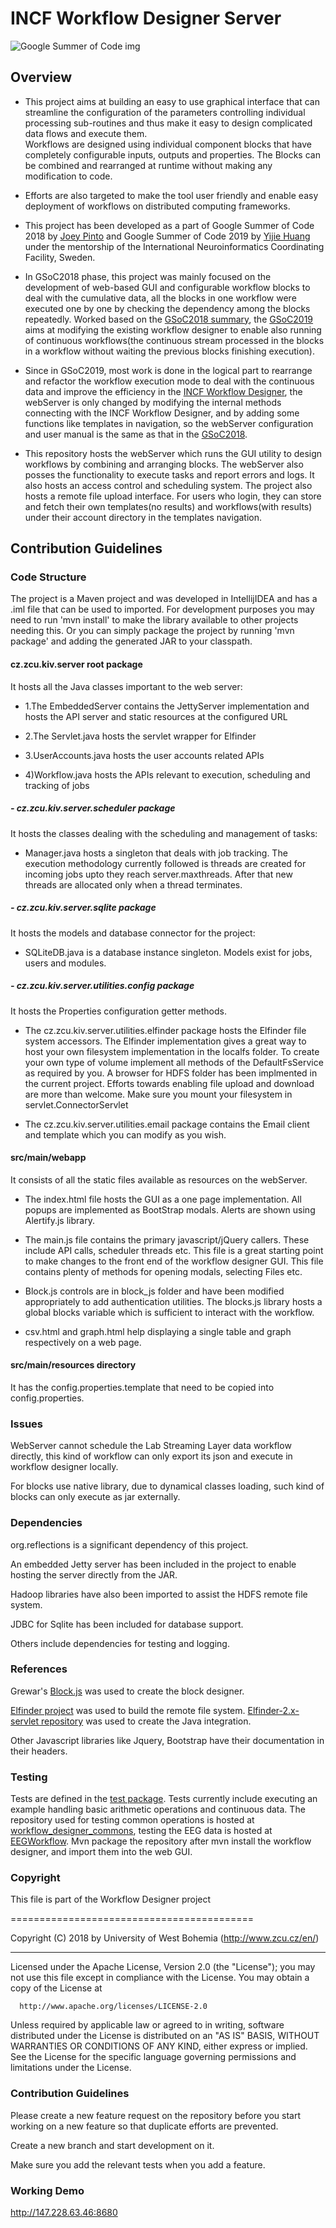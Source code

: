# INCF Workflow Designer Server

![Google Summer of Code img](https://4.bp.blogspot.com/-AY7eIsmbH0Y/WLRdpe78DJI/AAAAAAAABDU/lsb2XqcmyUsLqYo6yzo9HYMY4vLn3q_OgCLcB/s1600/vertical%2BGSoC%2Blogo.jpg)

## Overview
- This project aims at building an easy to use graphical interface that can streamline the configuration of the parameters
controlling individual processing sub-routines and thus make it easy to design complicated data flows and execute them.  
Workflows are designed using individual component blocks that have completely configurable inputs, outputs and 
properties. The Blocks can be combined and rearranged at runtime without making any modification to code. 

- Efforts are also targeted to make the tool user friendly and enable easy deployment of workflows on distributed 
computing frameworks.

 - This project has been developed as a part of Google Summer of Code 2018 by [Joey Pinto](https://github.com/pintojoey) 
 and Google Summer of Code 2019 by [Yijie Huang](https://github.com/yijie0727) under the mentorship of the International 
 Neuroinformatics Coordinating Facility, Sweden.

 - In GSoC2018 phase, this project was mainly focused on the development of web-based GUI and configurable workflow 
 blocks to deal with the cumulative data, all the blocks in one workflow were executed one by one by checking the dependency 
 among the blocks repeatedly. Worked based on the [GSoC2018 summary](http://www.zedacross.com/gsoc2018/), the 
 [GSoC2019](https://gist.github.com/yijie0727/b2b9d2964d2b81fd682398db330c161f) aims at modifying the existing workflow 
 designer to enable also running of continuous workflows(the continuous stream processed in the blocks in a workflow 
 without waiting the previous blocks finishing execution). 
 
 - Since in GSoC2019, most work is done in the logical part to rearrange and refactor the workflow execution mode to 
 deal with the continuous data and improve the efficiency in the [INCF Workflow Designer](https://github.com/NEUROINFORMATICS-GROUP-FAV-KIV-ZCU/workflow_designer),
 the webServer is only changed by modifying the internal methods connecting with the INCF Workflow Designer, and by 
 adding some functions like templates in navigation, so the webServer configuration and user manual is the same as that in the 
 [GSoC2018](http://www.zedacross.com/gsoc2018/workflow-designer-server-user-manual).

- This repository hosts the webServer which runs the GUI utility to design workflows by combining and arranging blocks.
The webServer also posses the functionality to execute tasks and report errors and logs. 
It also hosts an access control and scheduling system. The project also hosts a remote file upload interface.
For users who login, they can store and fetch their own templates(no results) and workflows(with results) under 
their account directory in the templates navigation.


## Contribution Guidelines

### Code Structure

The project is a Maven project and was developed in IntellijIDEA and has a .iml file that can be used to imported. For 
development purposes you may need to run 'mvn install' to make the library available to other projects needing this. Or
you can simply package the project by running 'mvn package' and adding the generated JAR to your classpath.

#### cz.zcu.kiv.server root package 
It hosts all the Java classes important to the web server:

- 1.The EmbeddedServer contains the JettyServer implementation and hosts the API server and static resources at the 
configured URL

- 2.The Servlet.java hosts the servlet wrapper for Elfinder

- 3.UserAccounts.java hosts the user accounts related APIs

- 4)Workflow.java hosts the APIs relevant to execution, scheduling and tracking of jobs

##### - cz.zcu.kiv.server.scheduler package 
It hosts the classes dealing with the scheduling and management of tasks: 

- Manager.java hosts a singleton that deals with job tracking. The execution methodology currently followed is threads are
created for incoming jobs upto they reach server.maxthreads. After that new threads are allocated only when a thread 
terminates.

##### - cz.zcu.kiv.server.sqlite package 
It hosts the models and database connector for the project:

- SQLiteDB.java is a database instance singleton. Models exist for jobs, users and modules.

##### - cz.zcu.kiv.server.utilities.config package 
It hosts the Properties configuration getter methods.

- The cz.zcu.kiv.server.utilities.elfinder package hosts the Elfinder file system accessors. The Elfinder implementation 
gives a great way to host your own filesystem implementation in the localfs folder. To create your own type of volume
implement all methods of the DefaultFsService as required by you. A browser for HDFS folder has been implmented in 
the current project. Efforts towards enabling file upload and download are more than welcome.
Make sure you mount your filesystem in servlet.ConnectorServlet

- The cz.zcu.kiv.server.utilities.email package contains the Email client and template which you can modify as you wish. 

#### src/main/webapp 
It consists of all the static files available as resources on the webServer.

- The index.html file hosts the GUI as a one page implementation. All popups are implemented as BootStrap modals.
Alerts are shown using Alertify.js library.

- The main.js file contains the primary javascript/jQuery callers. These include API calls, scheduler threads etc. This 
file is a great starting point to make changes to the front end of the workflow designer GUI. This file contains plenty
of methods for opening modals, selecting Files etc.

- Block.js controls are in block_js folder and have been modified appropriately to add authentication utilities. The
blocks.js library hosts a global blocks variable which is sufficient to interact with the workflow.

- csv.html and graph.html help displaying a single table and graph respectively on a web page.

#### src/main/resources directory 
It has the config.properties.template that need to be copied into config.properties.


### Issues
WebServer cannot schedule the Lab Streaming Layer data workflow directly, this kind of workflow can only export its json
and execute in workflow designer locally.

For blocks use native library, due to dynamical classes loading, such kind of blocks can only execute as jar externally.

### Dependencies

org.reflections is a significant dependency of this project. 

An embedded Jetty server has been included in the project to enable hosting the server directly from the JAR.

Hadoop libraries have also been imported to assist the HDFS remote file system.

JDBC for Sqlite has been included for database support.

Others include dependencies for testing and logging.

### References

Grewar's [Block.js](https://github.com/Gregwar/blocks.js) was used to create the block designer.

[Elfinder project](http://elfinder.org/) was used to build the remote file system.
[Elfinder-2.x-servlet repository](https://github.com/bluejoe2008/elfinder-2.x-servlet) was used to create the Java integration.

Other Javascript libraries like Jquery, Bootstrap have their documentation in their headers. 

### Testing

Tests are defined in the [test package](https://github.com/NEUROINFORMATICS-GROUP-FAV-KIV-ZCU/workflow_designer_samples). 
Tests currently include executing an example handling basic arithmetic operations and continuous data.
The repository used for testing common operations is hosted at [workflow_designer_commons](https://github.com/NEUROINFORMATICS-GROUP-FAV-KIV-ZCU/workflow_designer_samples/tree/master/workflow_designer_commons),
testing the EEG data is hosted at [EEGWorkflow](https://github.com/NEUROINFORMATICS-GROUP-FAV-KIV-ZCU/workflow_designer_samples/tree/master/EEGWorkflow).
Mvn package the repository after mvn install the workflow designer, and import them into the web GUI.

### Copyright

 
  This file is part of the Workflow Designer project

  ==========================================
 
  Copyright (C) 2018 by University of West Bohemia (http://www.zcu.cz/en/)
 
 ***********************************************************************************************************************
 
  Licensed under the Apache License, Version 2.0 (the "License"); you may not use this file except in compliance with
  the License. You may obtain a copy of the License at
 
      http://www.apache.org/licenses/LICENSE-2.0
 
  Unless required by applicable law or agreed to in writing, software distributed under the License is distributed on
  an "AS IS" BASIS, WITHOUT WARRANTIES OR CONDITIONS OF ANY KIND, either express or implied. See the License for the
  specific language governing permissions and limitations under the License.
 
### Contribution Guidelines

Please create a new feature request on the repository before you start working on a new feature so that duplicate efforts
are prevented.

Create a new branch and start development on it.

Make sure you add the relevant tests when you add a feature. 

### Working Demo
http://147.228.63.46:8680
